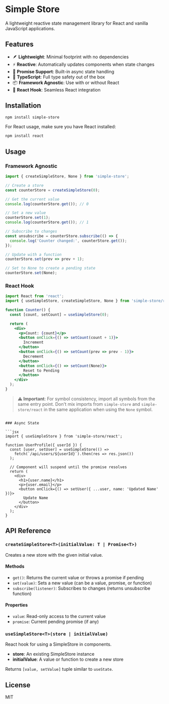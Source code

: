 # Simple Store

A lightweight reactive state management library for React and vanilla JavaScript applications.

## Features

- 🪶 **Lightweight**: Minimal footprint with no dependencies
- ⚡ **Reactive**: Automatically updates components when state changes
- 🔄 **Promise Support**: Built-in async state handling
- 🎯 **TypeScript**: Full type safety out of the box
- 📦 **Framework Agnostic**: Use with or without React
- 🎣 **React Hook**: Seamless React integration

## Installation

```bash
npm install simple-store
```

For React usage, make sure you have React installed:

```bash
npm install react
```

## Usage

### Framework Agnostic

```javascript
import { createSimpleStore, None } from 'simple-store';

// Create a store
const counterStore = createSimpleStore(0);

// Get the current value
console.log(counterStore.get()); // 0

// Set a new value
counterStore.set(1);
console.log(counterStore.get()); // 1

// Subscribe to changes
const unsubscribe = counterStore.subscribe(() => {
  console.log('Counter changed:', counterStore.get());
});

// Update with a function
counterStore.set(prev => prev + 1);

// Set to None to create a pending state
counterStore.set(None);
```

### React Hook

```jsx
import React from 'react';
import { useSimpleStore, createSimpleStore, None } from 'simple-store/react';

function Counter() {
  const [count, setCount] = useSimpleStore(0);

  return (
    <div>
      <p>Count: {count}</p>
      <button onClick={() => setCount(count + 1)}>
        Increment
      </button>
      <button onClick={() => setCount(prev => prev - 1)}>
        Decrement
      </button>
      <button onClick={() => setCount(None)}>
        Reset to Pending
      </button>
    </div>
  );
}
```

> **⚠️ Important**: For symbol consistency, import all symbols from the same entry point. Don't mix imports from `simple-store` and `simple-store/react` in the same application when using the `None` symbol.
```

### Async State

```jsx
import { useSimpleStore } from 'simple-store/react';

function UserProfile({ userId }) {
  const [user, setUser] = useSimpleStore(() => 
    fetch(`/api/users/${userId}`).then(res => res.json())
  );

  // Component will suspend until the promise resolves
  return (
    <div>
      <h1>{user.name}</h1>
      <p>{user.email}</p>
      <button onClick={() => setUser({ ...user, name: 'Updated Name' })}>
        Update Name
      </button>
    </div>
  );
}
```

## API Reference

### `createSimpleStore<T>(initialValue: T | Promise<T>)`

Creates a new store with the given initial value.

#### Methods

- `get()`: Returns the current value or throws a promise if pending
- `set(value)`: Sets a new value (can be a value, promise, or function)
- `subscribe(listener)`: Subscribes to changes (returns unsubscribe function)

#### Properties

- `value`: Read-only access to the current value
- `promise`: Current pending promise (if any)

### `useSimpleStore<T>(store | initialValue)`

React hook for using a SimpleStore in components.

- **store**: An existing SimpleStore instance
- **initialValue**: A value or function to create a new store

Returns `[value, setValue]` tuple similar to `useState`.

## License

MIT

